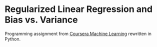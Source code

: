 # Regularized Linear Regression and Bias vs. Variance

Programming assignment from [Coursera Machine Learning](https://www.coursera.org/learn/machine-learning) rewritten in Python.
